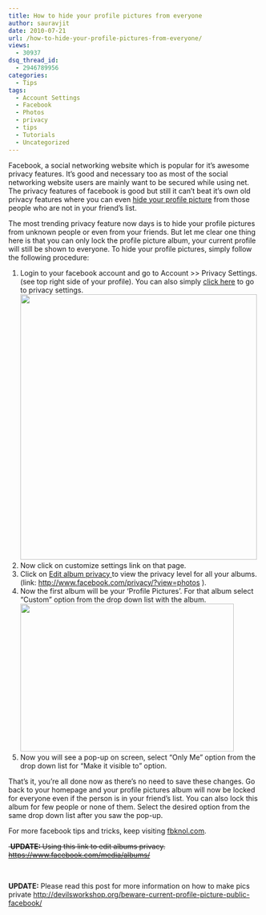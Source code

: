 ```yaml
---
title: How to hide your profile pictures from everyone
author: sauravjit
date: 2010-07-21
url: /how-to-hide-your-profile-pictures-from-everyone/
views:
  - 30937
dsq_thread_id:
  - 2946789956
categories:
  - Tips
tags:
  - Account Settings
  - Facebook
  - Photos
  - privacy
  - tips
  - Tutorials
  - Uncategorized
---
```

Facebook, a social networking website which is popular for it&#8217;s awesome privacy features. It&#8217;s good and necessary too as most of the social networking website users are mainly want to be secured while using net. The privacy features of facebook is good but still it can&#8217;t beat it&#8217;s own old privacy features where you can even <a href="http://devilsworkshop.org/hide-your-profile-picture-from-everyone-except-your-friends/" target="_blank">hide your profile picture</a> from those people who are not in your friend&#8217;s list.

The most trending privacy feature now days is to hide your profile pictures from unknown people or even from your friends. But let me clear one thing here is that you can only lock the profile picture album, your current profile will still be shown to everyone. To hide your profile pictures, simply follow the following procedure:

  1. Login to your facebook account and go to Account >> Privacy Settings. (see top right side of your profile). You can also simply <a href="http://www.facebook.com/privacy" onclick="_gaq.push(['_trackEvent', 'outbound-article', 'http://www.facebook.com/privacy', 'click here']);" target="_blank">click here</a> to go to privacy settings.<img class="alignnone size-full  wp-image-50931" src="http://cdn.devilsworkshop.org/files/2010/07/privacy-1.jpg" alt="" width="472" height="530" />
  2. Now click on customize settings link on that page.
  3. Click on <a href="http://www.facebook.com/privacy/?view=photos" onclick="_gaq.push(['_trackEvent', 'outbound-article', 'http://www.facebook.com/privacy/?view=photos', 'Edit album privacy ']);" >Edit album privacy </a>to view the privacy level for all your albums. (link: <a href="http://www.facebook.com/privacy/?view=photos" onclick="_gaq.push(['_trackEvent', 'outbound-article', 'http://www.facebook.com/privacy/?view=photos', 'http://www.facebook.com/privacy/?view=photos']);" target="_blank">http://www.facebook.com/privacy/?view=photos</a> ).
  4. Now the first album will be your &#8216;Profile Pictures&#8217;. For that album select &#8220;Custom&#8221; option from the drop down list with the album.  
    <img class="alignnone size-full wp-image-2025" src="http://cdn.devilsworkshop.org/files/2010/07/privacy-11.jpg" alt="" width="426" height="295" />
  5. Now you will see a pop-up on screen, select &#8220;Only Me&#8221; option from the drop down list for &#8220;Make it visible to&#8221; option.

That&#8217;s it, you&#8217;re all done now as there&#8217;s no need to save these changes. Go back to your homepage and your profile pictures album will now be locked for everyone even if the person is in your friend&#8217;s list. You can also lock this album for few people or none of them. Select the desired option from the same drop down list after you saw the pop-up.

For more facebook tips and tricks, keep visiting <a href="http://fbknol.com/" onclick="_gaq.push(['_trackEvent', 'outbound-article', 'http://fbknol.com/', 'fbknol.com']);" >fbknol.com</a>.

<del> <strong>UPDATE: </strong>Using this link to edit albums privacy.<a href="https://www.facebook.com/media/albums/" onclick="_gaq.push(['_trackEvent', 'outbound-article', 'https://www.facebook.com/media/albums/', ' https://www.facebook.com/media/albums/']);" target="_blank"> https://www.facebook.com/media/albums/</a></p> 


  <p>
    &nbsp;
  </p>



  <p>
    </del>
  </p>



  <p>
    <strong>UPDATE:</strong> Please read this post for more information on how to make pics private <a href="http://devilsworkshop.org/beware-current-profile-picture-public-facebook/">http://devilsworkshop.org/beware-current-profile-picture-public-facebook/</a>
  </p>



  <p>
    &nbsp;
  </p>
